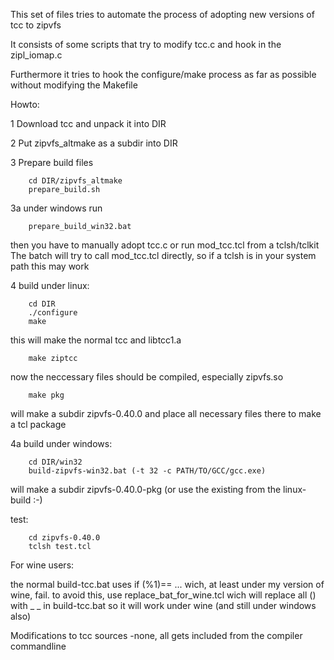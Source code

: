 This set of files tries to automate the process of adopting new versions of tcc to zipvfs

It consists of some scripts that try to modify tcc.c and hook in the zipl_iomap.c

Furthermore it tries to hook the configure/make process as far as possible without modifying the Makefile

Howto:

1 Download tcc and unpack it into DIR

2 Put zipvfs_altmake as a subdir into DIR

3       Prepare build files

        cd DIR/zipvfs_altmake
        prepare_build.sh

3a under windows run 

        prepare_build_win32.bat

then you have to manually adopt tcc.c
or run mod_tcc.tcl from a tclsh/tclkit
The batch will try to call mod_tcc.tcl directly, 
so if a tclsh is in your system path this may work

4  build under linux:

        cd DIR
        ./configure
        make

this will make the normal tcc and libtcc1.a

        make ziptcc

now the neccessary files should be compiled, especially zipvfs.so

        make pkg

will make a subdir zipvfs-0.40.0 and place all necessary files there to make a tcl package

4a build under windows:

        cd DIR/win32
        build-zipvfs-win32.bat (-t 32 -c PATH/TO/GCC/gcc.exe)

will make a subdir zipvfs-0.40.0-pkg (or use the existing from the linux-build :-)

test:

        cd zipvfs-0.40.0
        tclsh test.tcl

For wine users:

the normal build-tcc.bat uses if (%1)== ... wich, at least under my version of wine, fail.
to avoid this, use replace_bat_for_wine.tcl wich will replace all () with _ _ in build-tcc.bat
so it will work under wine (and still under windows also)

Modifications to tcc sources
-none, all gets included from the compiler commandline

